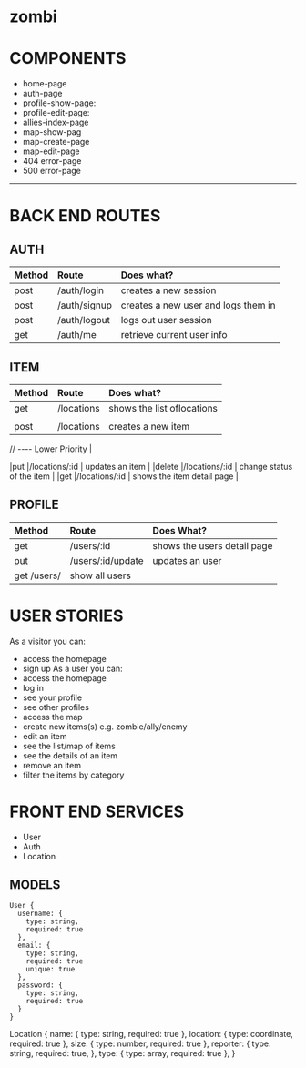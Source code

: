 # zombi

# COMPONENTS
- home-page
- auth-page
- profile-show-page:
- profile-edit-page:
- allies-index-page
- map-show-pag
- map-create-page
- map-edit-page
- 404 error-page
- 500 error-page

---
# BACK END ROUTES
## AUTH
Method   | Route                       | Does what?                              |
|:-------|:----------------------------|:-----------------------------------------|
|post    |/auth/login                  | creates a new session                    |
|post    |/auth/signup                 | creates a new user and logs them in      |
|post    |/auth/logout                 | logs out user session                     |
|get     |/auth/me                     | retrieve current user info               |

## ITEM
Method   | Route                       | Does what?                              |
|:-------|:----------------------------|:-----------------------------------------|
|get     |/locations                       | shows the list                                                         oflocations               
         |
|post    |/locations                       | creates a new item         


// ---- Lower Priority              |

|put     |/locations/:id                   | updates an item                          |
|delete  |/locations/:id                   | change status of the item                |
|get     |/locations/:id                   | shows the item detail page               |

## PROFILE
Method   | Route                       | Does What?                              |
|:-------|:----------------------------|:-----------------------------------------|
|get     |/users/:id                   | shows the users detail page              |
|put     |/users/:id/update            | updates an user                          |
|get     /users/                       | show all users

# USER STORIES
As a visitor you can:
- access the homepage
- sign up
As a user you can:
- access the homepage
- log in
- see your profile
- see other profiles
- access the map
- create new items(s) e.g. zombie/ally/enemy
- edit an item
- see the list/map of items
- see the details of an item
- remove an item
- filter the items by category

# FRONT END SERVICES
- User
- Auth
- Location

## MODELS

```
User {
  username: {
    type: string,
    required: true
  },
  email: {
    type: string,
    required: true
    unique: true
  },
  password: {
    type: string,
    required: true
  }
}

```
Location {
  name: {
    type: string,
    required: true
  },
  location: {
    type: coordinate,
    required: true
  },
  size: {
    type: number,
    required: true
  },
  reporter: {
    type: string,
    required: true,
  },
  type: {
    type: array,
    required: true
  }, 
}

